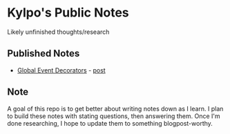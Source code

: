 # Kylpo's Public Notes
Likely unfinished thoughts/research

## Published Notes
- [Global Event Decorators](https://github.com/kylpo/notes/blob/master/published/Global-Event-Decorators.md) - [post](https://medium.com/@kylpo/global-event-decorators-dbb30d0920bc)


## Note
A goal of this repo is to get better about writing notes down as I learn. I plan to build these notes with stating questions, then answering them. Once I'm done researching, I hope to update them to something blogpost-worthy.
